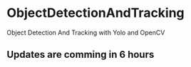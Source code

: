 # ObjectDetectionAndTracking
 Object Detection And Tracking with Yolo and OpenCV
 ## Updates are comming in 6 hours
